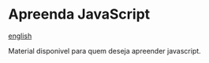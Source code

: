 # Apreenda JavaScript

[english](https://github.com/LucasAnselmoSilva12345/aprenda_JavaScript/blob/main/README-en.md)

Material disponivel para quem deseja apreender javascript.

